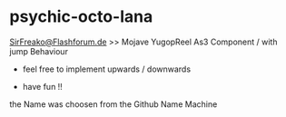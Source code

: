 psychic-octo-lana
=================

SirFreako@Flashforum.de >> Mojave YugopReel As3 Component / with jump Behaviour

- feel free to implement upwards / downwards

- have fun !!

the Name was choosen from the Github Name Machine

